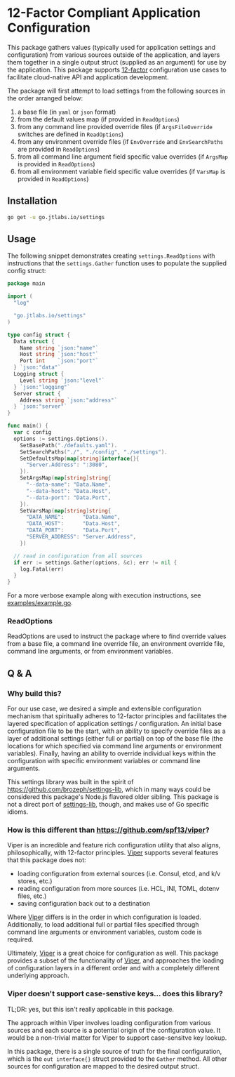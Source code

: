 # 12-Factor Compliant Application Configuration

This package gathers values (typically used for application settings and configuration) from various sources outside of the application, and layers them together in a single output struct (supplied as an argument) for use by the application. This package supports [12-factor](https://12factor.net) configuration use cases to facilitate cloud-native API and application development.

The package will first attempt to load settings from the following sources in the order arranged below:
1. a base file (in `yaml` or `json` format)
2. from the default values map (if provided in `ReadOptions`)
3. from any command line provided override files (if `ArgsFileOverride` switches are defined in `ReadOptions`)
4. from any environment override files (if `EnvOverride` and `EnvSearchPaths` are provided in `ReadOptions`)
5. from all command line argument field specific value overrides (if `ArgsMap` is provided in `ReadOptions`)
6. from all environment variable field specific value overrides (if `VarsMap` is provided in `ReadOptions`)

## Installation

```bash
go get -u go.jtlabs.io/settings
```

## Usage

The following snippet demonstrates creating `settings.ReadOptions` with instructions that the `settings.Gather` function uses to populate the supplied config struct:

```go
package main

import (
  "log"

  "go.jtlabs.io/settings"
)

type config struct {
  Data struct {
    Name string `json:"name"`
    Host string `json:"host"`
    Port int    `json:"port"`
  } `json:"data"`
  Logging struct {
    Level string `json:"level"`
  } `json:"logging"`
  Server struct {
    Address string `json:"address"`
  } `json:"server"`
}

func main() {
  var c config
  options := settings.Options().
    SetBasePath("./defaults.yaml").
    SetSearchPaths("./", "./config", "./settings").
    SetDefaultsMap(map[string]interface{}{
      "Server.Address": ":3080",
    }).
    SetArgsMap(map[string]string{
      "--data-name": "Data.Name",
      "--data-host": "Data.Host",
      "--data-port": "Data.Port",
    }).
    SetVarsMap(map[string]string{
      "DATA_NAME":      "Data.Name",
      "DATA_HOST":      "Data.Host",
      "DATA_PORT":      "Data.Port",
      "SERVER_ADDRESS": "Server.Address",
    })

  // read in configuration from all sources
  if err := settings.Gather(options, &c); err != nil {
    log.Fatal(err)
  }
}
```

For a more verbose example along with execution instructions, see [examples/example.go](examples/example.go).

### ReadOptions

ReadOptions are used to instruct the package where to find override values from a base file, a command line override file, an environment override file, command line arguments, or from environment variables.



## Q & A

### Why build this?

For our use case, we desired a simple and extensible configuration mechanism that spiritually adheres to 12-factor principles and facilitates the layered specification of application settings / configuration. An initial base configuration file to be the start, with an ability to specify override files as a layer of additional settings (either full or partial) on top of the base file (the locations for which specified via command line arguments or environment variables). Finally, having an ability to override individual keys within the configuration with specific environment variables or command line arguments.

This settings library was built in the spirit of <https://github.com/brozeph/settings-lib>, which in many ways could be considered this package's Node.js flavored older sibling. This package is not a direct port of [settings-lib](https://github.com/brozeph/settings-lib), though, and makes use of Go specific idioms.

### How is this different than <https://github.com/spf13/viper>?

Viper is an incredible and feature rich configuration utility that also aligns, philosophically, with 12-factor principles. [Viper](https://github.com/spf13/viper) supports several features that this package does not:

* loading configuration from external sources (i.e. Consul, etcd, and k/v stores, etc.)
* reading configuration from more sources (i.e. HCL, INI, TOML, dotenv files, etc.)
* saving configuration back out to a destination

Where [Viper](https://github.com/spf13/viper) differs is in the order in which configuration is loaded. Additionally, to load additional full or partial files specified through command line arguments or environment variables, custom code is required.

Ultimately, [Viper](https://github.com/spf13/viper) is a great choice for configuration as well. This package provides a subset of the functionality of [Viper](https://github.com/spf13/viper), and approaches the loading of configuration layers in a different order and with a completely different underlying approach.

### Viper doesn't support case-senstive keys... does this library?

TL;DR: yes, but this isn't really applicable in this package.

The approach within Viper involves loading configuration from various sources and each source is a potential origin of the configuration value. It would be a non-trivial matter for Viper to support case-sensitve key lookup.

In this package, there is a single source of truth for the final configuration, which is the `out interface{}` struct provided to the `Gather` method. All other sources for configuration are mapped to the desired output struct.